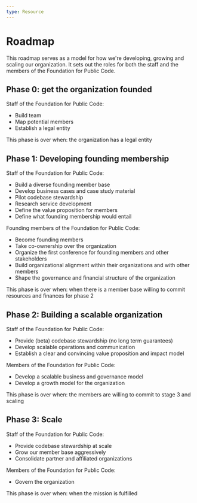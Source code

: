```yaml
---
type: Resource
---
```


# Roadmap

This roadmap serves as a model for how we're developing, growing and scaling our organization. It sets out the roles for both the staff and the members of the Foundation for Public Code.

## Phase 0: get the organization founded

Staff of the Foundation for Public Code:

* Build team
* Map potential members
* Establish a legal entity

This phase is over when: the organization has a legal entity

## Phase 1: Developing founding membership

Staff of the Foundation for Public Code:

* Build a diverse founding member base
* Develop business cases and case study material
* Pilot codebase stewardship
* Research service development
* Define the value proposition for members
* Define what founding membership would entail

Founding members of the Foundation for Public Code:

* Become founding members
* Take co-ownership over the organization
* Organize the first conference for founding members and other stakeholders
* Build organizational alignment within their organizations and with other members
* Shape the governance and financial structure of the organization

This phase is over when: when there is a member base willing to commit resources and finances for phase 2

## Phase 2: Building a scalable organization

Staff of the Foundation for Public Code:

* Provide (beta) codebase stewardship (no long term guarantees)
* Develop scalable operations and communication
* Establish a clear and convincing value proposition and impact model

Members of the Foundation for Public Code:

* Develop a scalable business and governance model
* Develop a growth model for the organization

This phase is over when: the members are willing to commit to stage 3 and scaling

## Phase 3: Scale

Staff of the Foundation for Public Code:

* Provide codebase stewardship at scale
* Grow our member base aggressively
* Consolidate partner and affiliated organizations

Members of the Foundation for Public Code:

* Govern the organization

This phase is over when: when the mission is fulfilled

